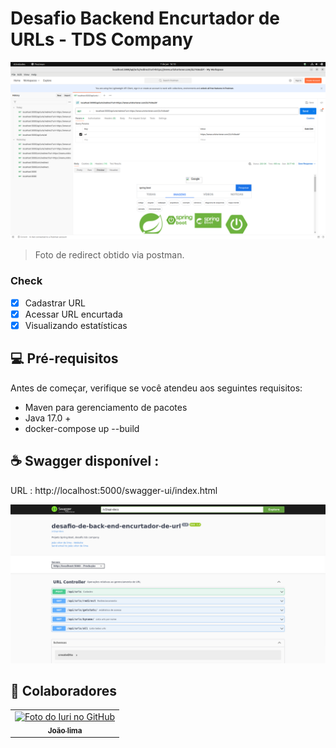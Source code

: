 # Desafio Backend Encurtador de URLs - TDS Company 

<img src="redirect.png" alt="Exemplo imagem">

> Foto de redirect obtido via postman.

### Check

- [x] Cadastrar URL
- [x] Acessar URL encurtada
- [x] Visualizando estatísticas

## 💻 Pré-requisitos

Antes de começar, verifique se você atendeu aos seguintes requisitos:

- Maven para gerenciamento de pacotes
- Java 17.0 +
- docker-compose up --build

## ☕  Swagger disponível :

URL : http://localhost:5000/swagger-ui/index.html

![alt text](image.png)

## 🤝 Colaboradores

<table>
  <tr>
    <td align="center">
      <a href="https://www.linkedin.com/in/jo%C3%A3o-vitor-de-lima-74441b1b1/" title="Linkedin">
        <img src="https://avatars.githubusercontent.com/u/107968321?v=4" width="100px;" alt="Foto do Iuri no GitHub"/><br>
        <sub>
          <b>João lima</b>
        </sub>
      </a>
    </td>
  </tr>
</table>